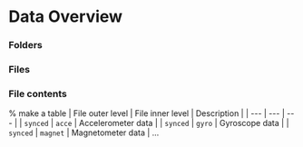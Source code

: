 # Data Overview

### Folders

### Files

### File contents
% make a table
| File outer level | File inner level | Description |
| --- | --- | --- |
| `synced` | `acce` | Accelerometer data |
| `synced` | `gyro` | Gyroscope data |
| `synced` | `magnet` | Magnetometer data |
...